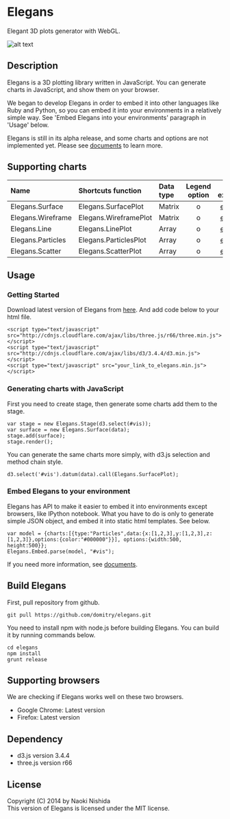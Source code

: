 # Elegans
Elegant 3D plots generator with WebGL.

![alt text](https://dl.dropboxusercontent.com/u/47978121/ss561.png)

## Description
Elegans is a 3D plotting library written in JavaScript. You can generate charts in JavaScript, and show them on your browser.

We began to develop Elegans in order to embed it into other languages like Ruby and Python, so you can embed it into your environments in a relatively simple way. See 'Embed Elegans into your environments' paragraph in 'Usage' below.

Elegans is still in its alpha release, and some charts and options are not implemented yet.
Please see [documents](http://elegans.readthedocs.org) to learn more.

## Supporting charts
| Name | Shortcuts function | Data type | Legend option | Link to examples |
|:---- |:--------- |:--------- |:-----:|:----------------:|
| Elegans.Surface | Elegans.SurfacePlot | Matrix | o | [example](http://bl.ocks.org/domitry/11322618) |
| Elegans.Wireframe | Elegans.WireframePlot | Matrix | o | [example](http://bl.ocks.org/domitry/11392477) |
| Elegans.Line | Elegans.LinePlot | Array | o | [example](http://bl.ocks.org/domitry/11338075) |
| Elegans.Particles | Elegans.ParticlesPlot | Array | o | [example](http://bl.ocks.org/domitry/11322575) |
| Elegans.Scatter | Elegans.ScatterPlot | Array | o | [example](http://bl.ocks.org/domitry/11373451) |

## Usage
### Getting Started
Download latest version of Elegans from [here](https://raw.githubusercontent.com/domitry/elegans/master/release/elegans.min.js). 
And add code below to your html file.

```html:
<script type="text/javascript" src="http://cdnjs.cloudflare.com/ajax/libs/three.js/r66/three.min.js"></script>
<script type="text/javascript" src="http://cdnjs.cloudflare.com/ajax/libs/d3/3.4.4/d3.min.js"></script>
<script type="text/javascript" src="your_link_to_elegans.min.js"></script>
```

### Generating charts with JavaScript

First you need to create stage, then generate some charts add them to the stage.

```javascript:
var stage = new Elegans.Stage(d3.select(#vis));
var surface = new Elegans.Surface(data);
stage.add(surface);
stage.render();
```

You can generate the same charts more simply, with d3.js selection and method chain style.

```javascript:
d3.select('#vis').datum(data).call(Elegans.SurfacePlot);
```


### Embed Elegans to your environment
Elegans has API to make it easier to embed it into environments except browsers, like IPython notebook.
What you have to do is only to generate simple JSON object, and embed it into static html templates. See below.

```javascript:
var model = {charts:[{type:"Particles",data:{x:[1,2,3],y:[1,2,3],z:[1,2,3]},options:{color:"#000000"}}], options:{width:500, height:500}};
Elegans.Embed.parse(model, "#vis");
```

If you need more information, see [documents](http://elegans.readthedocs.org).

## Build Elegans
First, pull repository from github.

```shell:
git pull https://github.com/domitry/elegans.git
```

You need to install npm with node.js before building Elegans. You can build it by running commands below.


```shell:
cd elegans
npm install
grunt release
```

## Supporting browsers
We are checking if Elegans works well on these two browsers.
* Google Chrome: Latest version
* Firefox: Latest version

## Dependency
* d3.js version 3.4.4
* three.js version r66

## License
Copyright (C) 2014 by Naoki Nishida  
This version of Elegans is licensed under the MIT license.
